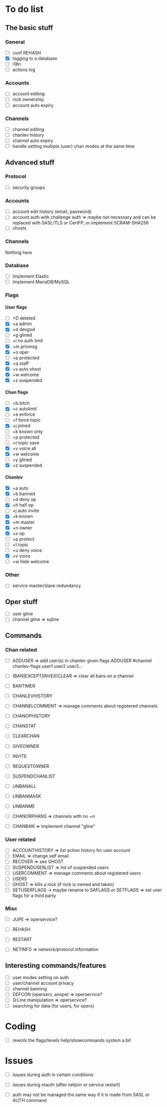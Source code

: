 # To do list

## The basic stuff

### General
- [ ] conf REHASH
- [X] logging to a database
- [ ] i18n
- [ ] actions log

### Accounts
- [ ] account editing
- [ ] nick ownership
- [ ] account auto expiry

### Channels
- [ ] channel editing
- [ ] chanlev history
- [ ] channel auto expiry
- [ ] handle setting multiple (user) chan modes at the same time

## Advanced stuff

### Protocol
- [ ] security groups

### Accounts
- [ ] account edit history (email, password)
- [ ] account auth with challenge auth => maybe not necessary and can be replaced with SASL/TLS or CertFP, or implement SCRAM-SHA256
- [ ] vhosts

### Channels
Nothing here

### Database
- [ ] Implement Elastic
- [ ] Implement MariaDB/MySQL

### Flags

#### User flags
- [ ] +D deleted
- [X] +a admin
- [X] +d devgod
- [ ] +g glined
- [ ] +l no auth limit
- [X] +m privmsg
- [X] +o oper
- [ ] +p protected
- [X] +q staff
- [X] +v auto vhost
- [X] +w welcome
- [X] +z suspended

#### Chan flags
- [ ] +b bitch
- [X] +c autolimit
- [ ] +e enforce
- [ ] +f force topic
- [X] +j joined
- [ ] +k known only
- [ ] +p protected
- [ ] +t topic save
- [X] +v voice all
- [X] +w welcome
- [ ] +y glined
- [X] +z suspended

#### Chanlev
- [X] +a auto
- [X] +b banned
- [ ] +d deny op
- [X] +h half op
- [ ] +j auto invite
- [X] +k known
- [X] +m master
- [X] +n owner
- [X] +o op
- [ ] +p protect
- [ ] +t topic
- [ ] +u deny voice
- [X] +v voice
- [ ] +w hide welcome

### Other
- [ ] service master/slave redundancy

## Oper stuff
- [ ] user gline
- [ ] channel gline => sqline

## Commands

### Chan related
- [ ] ADDUSER => add user(s) in chanlev given flags ADDUSER #channel chanlev-flags user1 user2 user3...
- [ ] (BAN|EXCEPT|INVEX)CLEAR => clear all bans on a channel
- [ ] BANTIMER
- [ ] CHANLEVHISTORY
- [ ] CHANNELCOMMENT => manage comments about registered channels
- [ ] CHANOPHISTORY
- [ ] CHANSTAT
- [ ] CLEARCHAN
- [ ] GIVEOWNER
- [ ] INVITE
- [ ] REQUESTOWNER
- [ ] SUSPENDCHANLIST
- [ ] UNBANALL
- [ ] UNBANMASK
- [ ] UNBANME
- [ ] CHANORPHANS => channels with no +n
- [ ] CHANBAN => implement channel "gline"


### User related
- [ ] ACCOUNTHISTORY => list action history for user account
- [ ] EMAIL => change self email
- [ ] RECOVER => see GHOST
- [ ] SUSPENDUSERLIST => list of suspended users
- [ ] USERCOMMENT => manage comments about registered users
- [ ] USERS
- [ ] GHOST => kills a nick (if nick is owned and taken)
- [ ] SETUSERFLAGS -> maybe rename to SAFLAGS or SETFLAGS => set user flags for a third party

### Misc
- [ ] JUPE  => operservice?
- [ ] REHASH
- [ ] RESTART
- [ ] NETINFO => network/protocol information


## Interesting commands/features
- [ ] user modes setting on auth
- [ ] user/channel account privacy
- [ ] channel banning
- [ ] DEFCON (operserv, anope)  => operservice?
- [ ] Q:Line manipulation => operservice?
- [ ] searching for data (for users, for opers)

# Coding
- [ ] rework the flags/levels help/showcommands system a bit

# Issues
- [ ] issues during auth in certain conditions
- [ ] issues during reauth (after netjoin or service restart)
- [ ] auth may not be managed the same way if it is made from SASL or AUTH command

